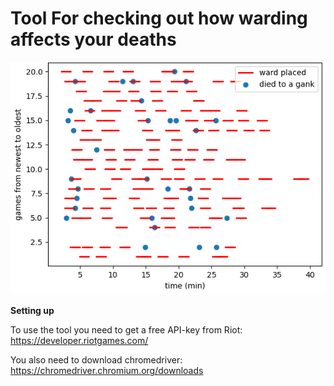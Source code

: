 # Tool For checking out how warding affects your deaths

![alt text](https://github.com/LaihoE/GankDeathsVisual/blob/master/wardgraph.png?raw=true)

**Setting up**

To use the tool you need to get a free API-key from Riot: https://developer.riotgames.com/

You also need to download chromedriver: https://chromedriver.chromium.org/downloads
